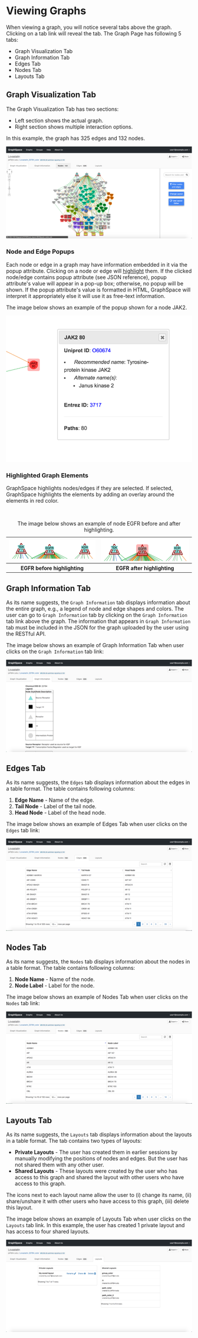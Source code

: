 # Viewing Graphs

When viewing a graph, you will notice several tabs above the graph. Clicking on a tab link will reveal the tab. The Graph Page has following 5 tabs:

- Graph Visualization Tab
- Graph Information Tab
- Edges Tab
- Nodes Tab
- Layouts Tab


## Graph Visualization Tab

The Graph Visualization Tab has two sections:
- Left section shows the actual graph.
- Right section shows multiple interaction options.

In this example, the graph has 325 edges and 132 nodes.

![Graph Visualization Tab](_static/images/gs-screenshot-user1-lovastatin-graph-visualization-tab.png)

### Node and Edge Popups

Each node or edge in a graph may have information embedded in it via the popup attribute. Clicking on a node or edge will [highlight](#highlighted-graph-elements) them. If the clicked node/edge contains popup attribute (see JSON reference), popup attribute's value will appear in a pop-up box; otherwise, no popup will be shown. If the popup attribute's value is formatted in HTML, GraphSpace will interpret it appropriately else it will use it as free-text information. 

The image below shows an example of the popup shown for a node JAK2. 

![Graph Visualization Tab](_static/images/gs-screenshot-user1-lovastatin-node-popup.png)

### Highlighted Graph Elements

GraphSpace highlights nodes/edges if they are selected. If selected, GraphSpace highlights the elements by adding an overlay around the elements in red color.
 

<br>

<table cellspacing="0">
<caption>The image below shows an example of node EGFR before and after highlighting.</caption>
<tr> 
   
   <td class="">
      <img src="_static/images/gs-screenshot-user1-lovastatin-node-before-highlighted-egfr.png" alt="Before Highlighted"/>
   </td>               
   <td class="">
      <img src="_static/images/gs-screenshot-user1-lovastatin-node-after-highlighted-egfr.png" alt="After Highlighted"/>
   </td> 
</tr>
<tr>                          
   <th>EGFR before highlighting </th> 
   <th>EGFR after highlighting </th>              
</tr>
</table>



## Graph Information Tab

As its name suggests, the `Graph Information` tab displays information about the entire graph, e.g., a legend of node and edge shapes and colors. The user can go to `Graph Information` tab by clicking on the `Graph Information` tab link above the graph. The information that appears in `Graph Information` tab must be included in the JSON for the graph uploaded by the user using the RESTful API.

The image below shows an example of Graph Information Tab when user clicks on the `Graph Information` tab link:

![Graph Information Tab Image](_static/images/gs-screenshot-user1-lovastatin-graph-information-tab.png)

## Edges Tab

As its name suggests, the `Edges` tab displays information about the edges in a table format. The table contains following columns:

1. **Edge Name** - Name of the edge.
2. **Tail Node** - Label of the tail node.
3. **Head Node** - Label of the head node.

The image below shows an example of Edges Tab when user clicks on the `Edges` tab link:

![Graph Edges Tab Image](_static/images/gs-screenshot-user1-lovastatin-graph-edges-tab.png)

## Nodes Tab

As its name suggests, the `Nodes` tab displays information about the nodes in a table format. The table contains following columns:

1. **Node Name** - Name of the node.
2. **Node Label** - Label for the node.

The image below shows an example of Nodes Tab when user clicks on the `Nodes` tab link:

![Graph Nodes Tab Image](_static/images/gs-screenshot-user1-lovastatin-graph-nodes-tab.png)

## Layouts Tab

As its name suggests, the `Layouts` tab displays information about the layouts in a table format. The tab contains two types of layouts:

- **Private Layouts** - The user has created them in earlier sessions by manually modifying the positions of nodes and edges. But the user has not shared them with any other user.
- **Shared Layouts** - These layouts were created by the user who has access to this graph and shared the layout with other users who have access to this graph.
    
The icons next to each layout name allow the user to (i) change its name, (ii) share/unshare it with other users who have access to this graph, (iii) delete this layout.

The image below shows an example of Layouts Tab when user clicks on the `Layouts` tab link. In this example, the user has created 1 private layout and has access to four shared layouts.

![Graph Layouts Tab Image](_static/images/gs-screenshot-user1-lovastatin-graph-layouts-tab.png)



